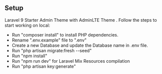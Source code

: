 ## Setup

Laravel 9 Starter Admin Theme with AdminLTE Theme .
Follow the steps to start working on local:

-   Run "composer install" to install PHP dependencies.
-   Rename ".env.example" file to ".env"
-   Create a new Database and update the Database name in .env file.
-   Run "php artisan migrate:fresh --seed"
-   Run "npm install"
-   Run "npm run dev" for Laravel Mix Resources compilation
-   Run "php artisan key:generate"
 
